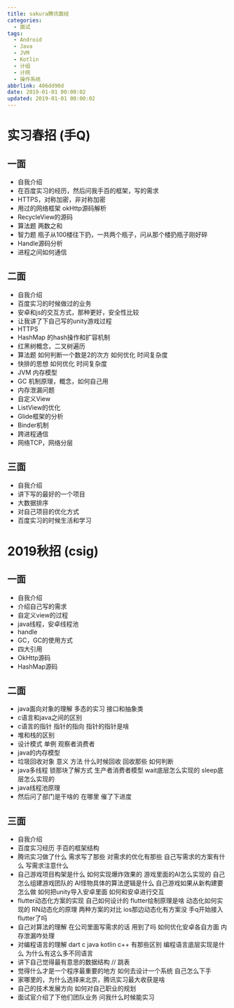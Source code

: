 ```yaml
---
title: sakura腾讯面经
categories:
  - 面试
tags:
  - Android
  - Java
  - JVM
  - Kotlin
  - 计组
  - 计网
  - 操作系统
abbrlink: 406dd90d
date: 2019-01-01 00:00:02
updated: 2019-01-01 00:00:02
---
```

# 实习春招 (手Q)
## 一面
- 自我介绍
- 在百度实习的经历，然后问我手百的框架，写的需求
- HTTPS，对称加密，非对称加密
- 用过的网络框架 okHttp源码解析
- RecycleView的源码
- 算法题 两数之和
- 智力题 瓶子从100楼往下扔，一共两个瓶子，问从那个楼扔瓶子刚好碎
- Handle源码分析
- 进程之间如何通信

## 二面
- 自我介绍
- 百度实习的时候做过的业务
- 安卓和js的交互方式，那种更好，安全性比较
- 让我讲了下自己写的unity游戏过程
- HTTPS
- HashMap 的hash操作和扩容机制
- 红黑树概念，二叉树遍历
- 算法题 如何判断一个数是2的次方 如何优化 时间复杂度
- 快排的思想 如何优化 时间复杂度
- JVM 内存模型
- GC 机制原理，概念，如何自己用
- 内存泄漏问题
- 自定义View
- ListView的优化
- Glide框架的分析
- Binder机制
- 跨进程通信
- 网络TCP，网络分层

## 三面
- 自我介绍
- 讲下写的最好的一个项目
- 大数据排序
- 对自己项目的优化方式
- 百度实习的时候生活和学习

# 2019秋招 (csig)
## 一面
- 自我介绍
- 介绍自己写的需求
- 自定义view的过程
- java线程，安卓线程池
- handle
- GC，GC的使用方式
- 四大引用
- OkHttp源码
- HashMap源码

## 二面
- java面向对象的理解 多态的实习 接口和抽象类
- c语言和java之间的区别
- c语言的指针 指针的指向 指针的指针是啥
- 堆和栈的区别
- 设计模式 单例 观察者消费者
- java的内存模型
- 垃圾回收对象 意义 方法 什么时候回收 回收那些 如何判断
- java多线程 锁那块了解方式 生产者消费者模型 wait底层怎么实现的 sleep底层怎么实现的
- java线程池原理
- 然后问了部门是干啥的 在哪里 催了下进度

## 三面
- 自我介绍
- 百度实习经历 手百的框架结构
- 腾讯实习做了什么 需求写了那些 对需求的优化有那些 自己写需求的方案有什么 写需求注意什么
- 自己游戏项目构架是什么 如何实现爆炸效果的 游戏里面的AI怎么实现的 自己怎么组建游戏团队的 AI怪物具体的算法逻辑是什么 自己游戏如果从新构建要怎么做 如何把unity导入安卓里面 如何和安卓进行交互
- flutter动态化方案的实现 自己如何设计的 flutter绘制原理是啥 动态化如何实现的 RN动态化的原理 两种方案的对比 ios那边动态化有方案没 手q开始接入flutter了吗
- 自己对算法的理解 在公司里面写需求的话 用到了吗 如何优化安卓各自方面 内存泄漏咋处理
- 对编程语言的理解 dart c java kotlin c++ 有那些区别 编程语言底层实现是什么 为什么有这么多不同语言
- 讲下自己觉得最有意思的数据结构 // 跳表
- 觉得什么才是一个程序最重要的地方 如何去设计一个系统 自己怎么下手
- 家哪里的，为什么选择来北京，腾讯实习最大收获是啥
- 自己的技术发展方向 如何对自己职业的规划
- 面试官介绍了下他们团队业务 问我什么时候能实习